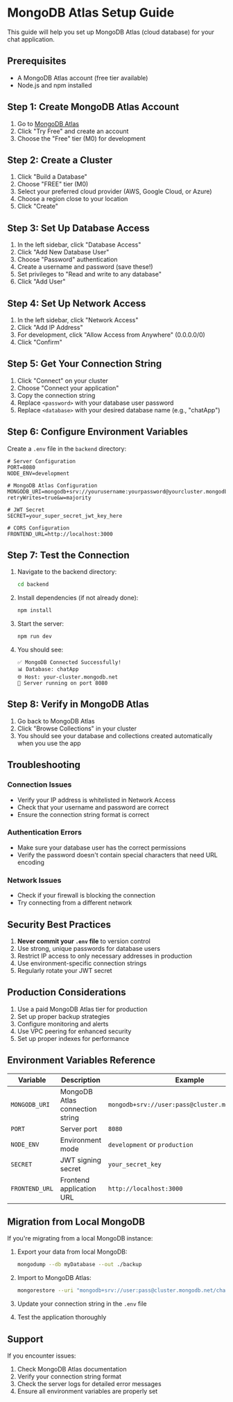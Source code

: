 # MongoDB Atlas Setup Guide

This guide will help you set up MongoDB Atlas (cloud database) for your chat application.

## Prerequisites
- A MongoDB Atlas account (free tier available)
- Node.js and npm installed

## Step 1: Create MongoDB Atlas Account

1. Go to [MongoDB Atlas](https://www.mongodb.com/atlas)
2. Click "Try Free" and create an account
3. Choose the "Free" tier (M0) for development

## Step 2: Create a Cluster

1. Click "Build a Database"
2. Choose "FREE" tier (M0)
3. Select your preferred cloud provider (AWS, Google Cloud, or Azure)
4. Choose a region close to your location
5. Click "Create"

## Step 3: Set Up Database Access

1. In the left sidebar, click "Database Access"
2. Click "Add New Database User"
3. Choose "Password" authentication
4. Create a username and password (save these!)
5. Set privileges to "Read and write to any database"
6. Click "Add User"

## Step 4: Set Up Network Access

1. In the left sidebar, click "Network Access"
2. Click "Add IP Address"
3. For development, click "Allow Access from Anywhere" (0.0.0.0/0)
4. Click "Confirm"

## Step 5: Get Your Connection String

1. Click "Connect" on your cluster
2. Choose "Connect your application"
3. Copy the connection string
4. Replace `<password>` with your database user password
5. Replace `<database>` with your desired database name (e.g., "chatApp")

## Step 6: Configure Environment Variables

Create a `.env` file in the `backend` directory:

```env
# Server Configuration
PORT=8080
NODE_ENV=development

# MongoDB Atlas Configuration
MONGODB_URI=mongodb+srv://yourusername:yourpassword@yourcluster.mongodb.net/chatApp?retryWrites=true&w=majority

# JWT Secret
SECRET=your_super_secret_jwt_key_here

# CORS Configuration
FRONTEND_URL=http://localhost:3000
```

## Step 7: Test the Connection

1. Navigate to the backend directory:
   ```bash
   cd backend
   ```

2. Install dependencies (if not already done):
   ```bash
   npm install
   ```

3. Start the server:
   ```bash
   npm run dev
   ```

4. You should see:
   ```
   ✅ MongoDB Connected Successfully!
   📊 Database: chatApp
   🌐 Host: your-cluster.mongodb.net
   🚀 Server running on port 8080
   ```

## Step 8: Verify in MongoDB Atlas

1. Go back to MongoDB Atlas
2. Click "Browse Collections" in your cluster
3. You should see your database and collections created automatically when you use the app

## Troubleshooting

### Connection Issues
- Verify your IP address is whitelisted in Network Access
- Check that your username and password are correct
- Ensure the connection string format is correct

### Authentication Errors
- Make sure your database user has the correct permissions
- Verify the password doesn't contain special characters that need URL encoding

### Network Issues
- Check if your firewall is blocking the connection
- Try connecting from a different network

## Security Best Practices

1. **Never commit your `.env` file** to version control
2. Use strong, unique passwords for database users
3. Restrict IP access to only necessary addresses in production
4. Use environment-specific connection strings
5. Regularly rotate your JWT secret

## Production Considerations

1. Use a paid MongoDB Atlas tier for production
2. Set up proper backup strategies
3. Configure monitoring and alerts
4. Use VPC peering for enhanced security
5. Set up proper indexes for performance

## Environment Variables Reference

| Variable | Description | Example |
|----------|-------------|---------|
| `MONGODB_URI` | MongoDB Atlas connection string | `mongodb+srv://user:pass@cluster.mongodb.net/db` |
| `PORT` | Server port | `8080` |
| `NODE_ENV` | Environment mode | `development` or `production` |
| `SECRET` | JWT signing secret | `your_secret_key` |
| `FRONTEND_URL` | Frontend application URL | `http://localhost:3000` |

## Migration from Local MongoDB

If you're migrating from a local MongoDB instance:

1. Export your data from local MongoDB:
   ```bash
   mongodump --db myDatabase --out ./backup
   ```

2. Import to MongoDB Atlas:
   ```bash
   mongorestore --uri "mongodb+srv://user:pass@cluster.mongodb.net/chatApp" ./backup/myDatabase
   ```

3. Update your connection string in the `.env` file
4. Test the application thoroughly

## Support

If you encounter issues:
1. Check MongoDB Atlas documentation
2. Verify your connection string format
3. Check the server logs for detailed error messages
4. Ensure all environment variables are properly set 